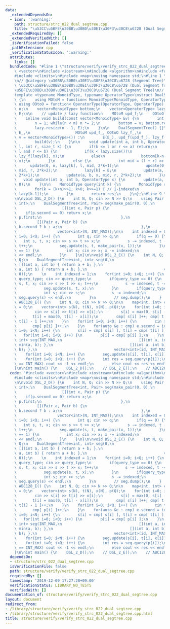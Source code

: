 ```yaml
---
data:
  _extendedDependsOn:
  - icon: ':warning:'
    path: structure/strc_022_dual_segtree.cpp
    title: "\u53CC\u5BFE\u30BB\u30B0\u30E1\u30F3\u30C8\u6728 (Dual Segment Tree)"
  _extendedRequiredBy: []
  _extendedVerifiedWith: []
  _isVerificationFailed: false
  _pathExtension: cpp
  _verificationStatusIcon: ':warning:'
  attributes:
    links: []
  bundledCode: "#line 1 \"structure/verify/verify_strc_022_dual_segtree.cpp\"\n#include\
    \ <vector>\n#include <iostream>\n#include <algorithm>\n#include <functional>\n\
    #include <climits>\n#include <map>\nusing namespace std;\n#line 1 \"structure/strc_022_dual_segtree.cpp\"\
    \n// @category \u30BB\u30B0\u30E1\u30F3\u30C8\u6728 (Segment Tree)\n// @title\
    \ \u53CC\u5BFE\u30BB\u30B0\u30E1\u30F3\u30C8\u6728 (Dual Segment Tree)\n// \u53CC\
    \u5BFE\u30BB\u30B0\u30E1\u30F3\u30C8\u6728 (Dual Segment Tree)\n// ref: https://kimiyuki.net/blog/2019/02/22/dual-segment-tree/\n\
    template <typename MonoidType, typename OperatorType>\nstruct DualSegmentTree\
    \ {\n    using MOtoM = function< MonoidType(MonoidType, OperatorType) >;\n   \
    \ using OOtoO = function< OperatorType(OperatorType, OperatorType) >;\n\n    int\
    \ n;\n    vector<MonoidType> bottom;\n    vector<OperatorType> lazy;\n    OperatorType\
    \ E;\n\n    // update / lazy function\n    MOtoM upd_f;\n    OOtoO lzy_f;\n\n\
    \    inline void build(const vector<MonoidType> &v) {\n        int m = v.size();\n\
    \        n = 1; while(n < m) n *= 2;\n        bottom = v; bottom.resize(n);\n\
    \        lazy.resize(n - 1, E);\n    }\n\n    DualSegmentTree() {}\n    DualSegmentTree(OperatorType\
    \ E_,\n                    MOtoM upd_f_, OOtoO lzy_f_,\n                    vector<MonoidType>\
    \ v = vector<MonoidType>()) :\n        E(E_), upd_f(upd_f_), lzy_f(lzy_f_) {\n\
    \        build(v);\n    }\n\n    void update(int a, int b, OperatorType x, int\
    \ l, int r, size_t k) {\n        if(b <= l or r <= a) return;\n        if(a <=\
    \ l and r <= b) {\n            if(k < lazy.size())\n                lazy[k] =\
    \ lzy_f(lazy[k], x);\n            else\n                bottom[k-n+1] = upd_f(bottom[k-n+1],\
    \ x);\n        }\n        else {\n            int mid = (l + r) >> 1;\n      \
    \      update(0, n, lazy[k], l, mid, 2*k+1);\n            update(0, n, lazy[k],\
    \ mid, r, 2*k+2);\n            lazy[k] = E;\n            update(a, b, x, l, mid,\
    \ 2*k+1);\n            update(a, b, x, mid, r, 2*k+2);\n        }\n    }\n\n \
    \   void update(int a, int b, OperatorType x) {\n        update(a, b, x, 0, n,\
    \ 0);\n    }\n\n    MonoidType query(int k) {\n        MonoidType res = bottom[k];\n\
    \        for(k = (k+n)>>1; k>0; k>>=1) { // 1-indexed\n            res = upd_f(res,\
    \ lazy[k-1]);\n        }\n        return res;\n    }\n};\n#line 9 \"structure/verify/verify_strc_022_dual_segtree.cpp\"\
    \n\nvoid DSL_2_D() {\n    int N, Q; cin >> N >> Q;\n    using Pair = pair<int,\
    \ int>;\n    DualSegmentTree<int, Pair> seg(make_pair(0, 0),\n               \
    \                    [](int x, Pair p) {\n                                   \
    \    if(p.second == 0) return x;\n                                       return\
    \ p.first;\n                                   },\n                          \
    \         [](Pair a, Pair b) {\n                                       return\
    \ b.second ? b : a;\n                                   },\n                 \
    \                  vector<int>(N, INT_MAX));\n\n    int indexed = 0;\n    for(int\
    \ i=0; i<Q; i++) {\n        int q; cin >> q;\n        if(q == 0) {\n         \
    \   int s, t, x; cin >> s >> t >> x;\n            s -= indexed, t -= indexed,\
    \ t++;\n            seg.update(s, t, make_pair(x, 1));\n        }\n        if(q\
    \ == 1) {\n            int x; cin >> x; x -= indexed;\n            cout << seg.query(x)\
    \ << endl;\n        }\n    }\n}\n\nvoid DSL_2_E() {\n    int N, Q; cin >> N >>\
    \ Q;\n    DualSegmentTree<int, int> seg(0,\n                                 \
    \ [](int a, int b) { return a + b; },\n                                  [](int\
    \ a, int b) { return a + b; },\n                                  vector<int>(N,\
    \ 0));\n    \n    int indexed = 1;\n    for(int i=0; i<Q; i++) {\n        int\
    \ query_type; cin >> query_type;\n        if(query_type == 0) {\n            int\
    \ s, t, x; cin >> s >> t >> x; t++;\n            s -= indexed, t -= indexed;\n\
    \            seg.update(s, t, x);\n        }\n        if(query_type == 1) {\n\
    \            int s; cin >> s;\n            s -= indexed;\n            cout <<\
    \ seg.query(s) << endl;\n        }\n        // seg.dump();\n    }    \n}\n\nvoid\
    \ ABC128_E() {\n    int N, Q; cin >> N >> Q;\n\n    map<int, int> cmp; int id\
    \ = 0;\n    vector<int> s(N), t(N), x(N), p(Q);\n    for(int i=0; i<N; i++) {\n\
    \        cin >> s[i] >> t[i] >> x[i];\n        s[i] = max(0, s[i] - x[i]);\n \
    \       t[i] = max(0, t[i] - x[i]);\n        cmp[ s[i] ]++; cmp[ t[i] ]++; cmp[\
    \ t[i] - 1 ]++;\n    }\n    for(int i=0; i<Q; i++) {\n        cin >> p[i];\n \
    \       cmp[ p[i] ]++;\n    }\n    for(auto &e : cmp) e.second = id++;\n    for(int\
    \ i=0; i<N; i++) {\n        s[i] = cmp[ s[i] ], t[i] = cmp[ t[i] ];\n    }\n \
    \   for(int i=0; i<Q; i++) {\n        p[i] = cmp[ p[i] ];\n    }\n    \n    DualSegmentTree<int,\
    \ int> seg(INT_MAX,\n                                  [](int a, int b) { return\
    \ min(a, b); },\n                                  [](int a, int b) { return min(a,\
    \ b); },\n                                  vector<int>(id, INT_MAX));\n    \n\
    \    for(int i=0; i<N; i++) {\n        seg.update(s[i], t[i], x[i]);\n    }\n\
    \    for(int i=0; i<Q; i++) {\n        int res = seg.query(p[i]);\n        if(res\
    \ == INT_MAX) cout << -1 << endl;\n        else cout << res << endl;\n    }\n\
    }\n\nint main() {\n    DSL_2_D();\n    // DSL_2_E();\n    // ABC128_E();\n}\n"
  code: "#include <vector>\n#include <iostream>\n#include <algorithm>\n#include <functional>\n\
    #include <climits>\n#include <map>\nusing namespace std;\n#include \"../strc_022_dual_segtree.cpp\"\
    \n\nvoid DSL_2_D() {\n    int N, Q; cin >> N >> Q;\n    using Pair = pair<int,\
    \ int>;\n    DualSegmentTree<int, Pair> seg(make_pair(0, 0),\n               \
    \                    [](int x, Pair p) {\n                                   \
    \    if(p.second == 0) return x;\n                                       return\
    \ p.first;\n                                   },\n                          \
    \         [](Pair a, Pair b) {\n                                       return\
    \ b.second ? b : a;\n                                   },\n                 \
    \                  vector<int>(N, INT_MAX));\n\n    int indexed = 0;\n    for(int\
    \ i=0; i<Q; i++) {\n        int q; cin >> q;\n        if(q == 0) {\n         \
    \   int s, t, x; cin >> s >> t >> x;\n            s -= indexed, t -= indexed,\
    \ t++;\n            seg.update(s, t, make_pair(x, 1));\n        }\n        if(q\
    \ == 1) {\n            int x; cin >> x; x -= indexed;\n            cout << seg.query(x)\
    \ << endl;\n        }\n    }\n}\n\nvoid DSL_2_E() {\n    int N, Q; cin >> N >>\
    \ Q;\n    DualSegmentTree<int, int> seg(0,\n                                 \
    \ [](int a, int b) { return a + b; },\n                                  [](int\
    \ a, int b) { return a + b; },\n                                  vector<int>(N,\
    \ 0));\n    \n    int indexed = 1;\n    for(int i=0; i<Q; i++) {\n        int\
    \ query_type; cin >> query_type;\n        if(query_type == 0) {\n            int\
    \ s, t, x; cin >> s >> t >> x; t++;\n            s -= indexed, t -= indexed;\n\
    \            seg.update(s, t, x);\n        }\n        if(query_type == 1) {\n\
    \            int s; cin >> s;\n            s -= indexed;\n            cout <<\
    \ seg.query(s) << endl;\n        }\n        // seg.dump();\n    }    \n}\n\nvoid\
    \ ABC128_E() {\n    int N, Q; cin >> N >> Q;\n\n    map<int, int> cmp; int id\
    \ = 0;\n    vector<int> s(N), t(N), x(N), p(Q);\n    for(int i=0; i<N; i++) {\n\
    \        cin >> s[i] >> t[i] >> x[i];\n        s[i] = max(0, s[i] - x[i]);\n \
    \       t[i] = max(0, t[i] - x[i]);\n        cmp[ s[i] ]++; cmp[ t[i] ]++; cmp[\
    \ t[i] - 1 ]++;\n    }\n    for(int i=0; i<Q; i++) {\n        cin >> p[i];\n \
    \       cmp[ p[i] ]++;\n    }\n    for(auto &e : cmp) e.second = id++;\n    for(int\
    \ i=0; i<N; i++) {\n        s[i] = cmp[ s[i] ], t[i] = cmp[ t[i] ];\n    }\n \
    \   for(int i=0; i<Q; i++) {\n        p[i] = cmp[ p[i] ];\n    }\n    \n    DualSegmentTree<int,\
    \ int> seg(INT_MAX,\n                                  [](int a, int b) { return\
    \ min(a, b); },\n                                  [](int a, int b) { return min(a,\
    \ b); },\n                                  vector<int>(id, INT_MAX));\n    \n\
    \    for(int i=0; i<N; i++) {\n        seg.update(s[i], t[i], x[i]);\n    }\n\
    \    for(int i=0; i<Q; i++) {\n        int res = seg.query(p[i]);\n        if(res\
    \ == INT_MAX) cout << -1 << endl;\n        else cout << res << endl;\n    }\n\
    }\n\nint main() {\n    DSL_2_D();\n    // DSL_2_E();\n    // ABC128_E();\n}\n"
  dependsOn:
  - structure/strc_022_dual_segtree.cpp
  isVerificationFile: false
  path: structure/verify/verify_strc_022_dual_segtree.cpp
  requiredBy: []
  timestamp: '2019-12-09 17:27:28+09:00'
  verificationStatus: LIBRARY_NO_TESTS
  verifiedWith: []
documentation_of: structure/verify/verify_strc_022_dual_segtree.cpp
layout: document
redirect_from:
- /library/structure/verify/verify_strc_022_dual_segtree.cpp
- /library/structure/verify/verify_strc_022_dual_segtree.cpp.html
title: structure/verify/verify_strc_022_dual_segtree.cpp
---
```


